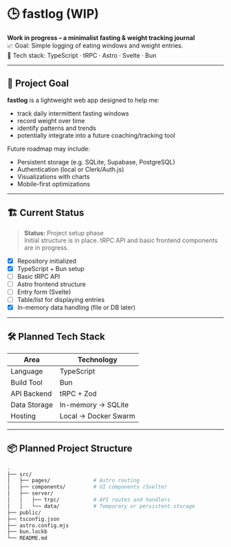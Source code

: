 # 🕒 fastlog (WIP)

**Work in progress – a minimalist fasting & weight tracking journal**  
📈 Goal: Simple logging of eating windows and weight entries.  
🔧 Tech stack: TypeScript · tRPC · Astro · Svelte · Bun

---

## 🧭 Project Goal

**fastlog** is a lightweight web app designed to help me:
- track daily intermittent fasting windows
- record weight over time
- identify patterns and trends
- potentially integrate into a future coaching/tracking tool

Future roadmap may include:
- Persistent storage (e.g. SQLite, Supabase, PostgreSQL)
- Authentication (local or Clerk/Auth.js)
- Visualizations with charts
- Mobile-first optimizations

---

## 🏗️ Current Status

> **Status:** Project setup phase  
Initial structure is in place. tRPC API and basic frontend components are in progress.

- [x] Repository initialized
- [x] TypeScript + Bun setup
- [ ] Basic tRPC API
- [ ] Astro frontend structure
- [ ] Entry form (Svelte)
- [ ] Table/list for displaying entries
- [x] In-memory data handling (file or DB later)

---

## 🛠 Planned Tech Stack

| Area         | Technology           |
|--------------|----------------------|
| Language     | TypeScript           |
| Build Tool   | Bun                  |
| API Backend  | tRPC + Zod           |
| Data Storage | In-memory → SQLite   |
| Hosting      | Local → Docker Swarm |

---

## 📦 Planned Project Structure

```bash
.
├── src/
│   ├── pages/              # Astro routing
│   ├── components/         # UI components (Svelte)
│   ├── server/
│   │   ├── trpc/           # API routes and handlers
│   │   └── data/           # Temporary or persistent storage
├── public/
├── tsconfig.json
├── astro.config.mjs
├── bun.lockb
└── README.md
